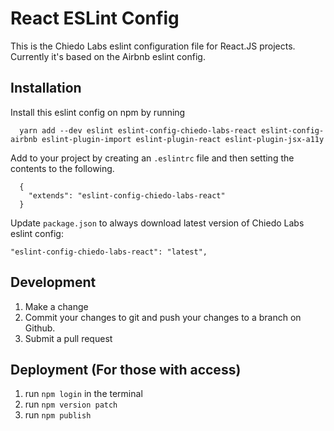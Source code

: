 # React ESLint Config

This is the Chiedo Labs eslint configuration file for React.JS projects. Currently it's based on the Airbnb eslint config.

## Installation

Install this eslint config on npm by running

	  yarn add --dev eslint eslint-config-chiedo-labs-react eslint-config-airbnb eslint-plugin-import eslint-plugin-react eslint-plugin-jsx-a11y

Add to your project by creating an `.eslintrc` file and then setting the contents to the following.

	  {
	    "extends": "eslint-config-chiedo-labs-react"
	  }

Update `package.json` to always download latest version of Chiedo Labs eslint config:

    "eslint-config-chiedo-labs-react": "latest",

## Development

1. Make a change
2. Commit your changes to git and push your changes to a branch on Github.
3. Submit a pull request


## Deployment (For those with access)

1. run <code>npm login</code> in the terminal
2. run <code>npm version patch</code>
3. run <code>npm publish</code>
